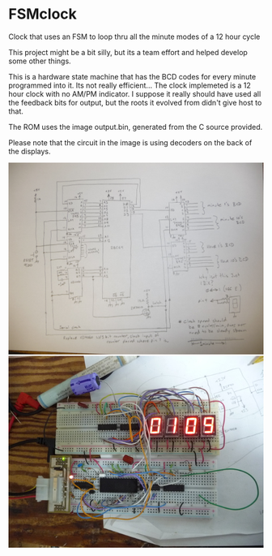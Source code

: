 # FSMclock
Clock that uses an FSM to loop thru all the minute modes of a 12 hour cycle

This project might be a bit silly, but its a team effort and helped develop
some other things.


This is a hardware state machine that has the BCD codes for every minute programmed into it.
Its not really efficient...
The clock implemeted is a 12 hour clock with no AM/PM indicator. 
I suppose it really should have used all the feedback bits for output, but the roots it 
evolved from didn't give host to that.

The ROM uses the image output.bin, generated from the C source provided.

Please note that the circuit in the image is using decoders on the back of the displays.

![image](p1300166.jpg)
![image](p1300169.jpg)

